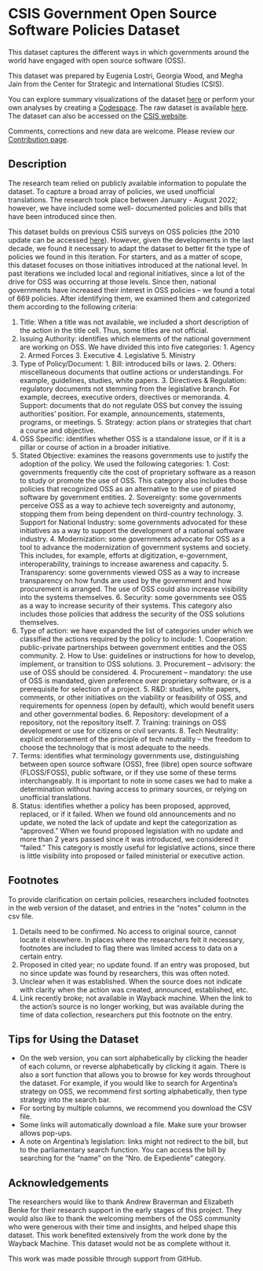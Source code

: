 
# CSIS Government Open Source Software Policies Dataset

This dataset captures the different ways in which governments around the world have engaged
with open source software (OSS).

This dataset was prepared by Eugenia Lostri, Georgia Wood, and Megha Jain from the Center for Strategic and International Studies (CSIS).

You can explore summary visualizations of the dataset [here](https://github.github.io/government-open-source-policies/) or perform your own analyses by creating a [Codespace](https://github.com/codespaces/new?hide_repo_select=true&ref=main&repo=github/government-open-source-policies). The raw dataset is available [here](https://github.com/github/government-open-source-policies/blob/main/data/OSS.Dataset.-.December.2022.v3.csv). The dataset can also be accessed on the [CSIS website](https://www.csis.org/programs/strategic-technologies-program/government-open-source-software-policies).

Comments, corrections and new data are welcome. Please review our [Contribution page](./CONTRIBUTING.md).

## Description

The research team relied on publicly available information to
populate the dataset. To capture a broad array of policies, we used unofficial translations. The
research took place between January - August 2022; however, we have included some well-
documented policies and bills that have been introduced since then.

This dataset builds on previous CSIS surveys on OSS policies (the 2010 update can be accessed
[here](https://www.csis.org/analysis/government-open-source-policies-0)). However, given the developments in the last decade, we found it necessary to adapt the
dataset to better fit the type of policies we found in this iteration. For starters, and as a matter of
scope, this dataset focuses on those initiatives introduced at the national level. In past iterations
we included local and regional initiatives, since a lot of the drive for OSS was occurring at those
levels. Since then, national governments have increased their interest in OSS policies – we found
a total of 669 policies. After identifying them, we examined them and categorized them
according to the following criteria:

1. Title: When a title was not available, we included a short description of the action in the
   title cell. Thus, some titles are not official.
2. Issuing Authority: identifies which elements of the national government are working on
   OSS. We have divided this into five categories: 1. Agency 2. Armed Forces 3. Executive 4. Legislative 5. Ministry
3. Type of Policy/Document: 1. Bill: introduced bills or laws. 2. Others: miscellaneous documents that outline actions or understandings. For
   example, guidelines, studies, white papers. 3. Directives &amp; Regulation: regulatory documents not stemming from the legislative
   branch. For example, decrees, executive orders, directives or memoranda. 4. Support: documents that do not regulate OSS but convey the issuing authorities’
   position. For example, announcements, statements, programs, or meetings. 5. Strategy: action plans or strategies that chart a course and objective.
4. OSS Specific: identifies whether OSS is a standalone issue, or if it is a pillar or course of
   action in a broader initiative.
5. Stated Objective: examines the reasons governments use to justify the adoption of the
   policy. We used the following categories: 1. Cost: governments frequently cite the cost of proprietary software as a reason to
   study or promote the use of OSS. This category also includes those policies that
   recognized OSS as an alternative to the use of pirated software by government
   entities. 2. Sovereignty: some governments perceive OSS as a way to achieve tech
   sovereignty and autonomy, stopping them from being dependent on third-country
   technology. 3. Support for National Industry: some governments advocated for these initiatives
   as a way to support the development of a national software industry. 4. Modernization: some governments advocate for OSS as a tool to advance the
   modernization of government systems and society. This includes, for example,
   efforts at digitization, e-government, interoperability, trainings to increase
   awareness and capacity. 5. Transparency: some governments viewed OSS as a way to increase transparency
   on how funds are used by the government and how procurement is arranged. The
   use of OSS could also increase visibility into the systems themselves. 6. Security: some governments see OSS as a way to increase security of their
   systems. This category also includes those policies that address the security of the
   OSS solutions themselves.
6. Type of action: we have expanded the list of categories under which we classified the
   actions required by the policy to include: 1. Cooperation: public-private partnerships between government entities and the
   OSS community. 2. How to Use: guidelines or instructions for how to develop, implement, or
   transition to OSS solutions. 3. Procurement – advisory: the use of OSS should be considered. 4. Procurement – mandatory: the use of OSS is mandated, given preference over
   proprietary software, or is a prerequisite for selection of a project. 5. R&amp;D: studies, white papers, comments, or other initiatives on the viability or
   feasibility of OSS, and requirements for openness (open by default), which would
   benefit users and other governmental bodies. 6. Repository: development of a repository, not the repository itself. 7. Training: trainings on OSS development or use for citizens or civil servants. 8. Tech Neutrality: explicit endorsement of the principle of tech neutrality – the
   freedom to choose the technology that is most adequate to the needs.
7. Terms: identifies what terminology governments use, distinguishing between open source
   software (OSS), free (libre) open source software (FLOSS/FOSS), public software, or if
   they use some of these terms interchangeably. It is important to note in some cases we
   had to make a determination without having access to primary sources, or relying on
   unofficial translations.
8. Status: identifies whether a policy has been proposed, approved, replaced, or if it failed.
   When we found old announcements and no update, we noted the lack of update and kept
   the categorization as “approved.” When we found proposed legislation with no update and more than 2 years passed since it was introduced, we considered it “failed.” This
   category is mostly useful for legislative actions, since there is little visibility into
   proposed or failed ministerial or executive action.

## Footnotes

To provide clarification on certain policies, researchers included footnotes in the web version of
the dataset, and entries in the “notes” column in the csv file.

1. Details need to be confirmed. No access to original source, cannot locate it elsewhere. In
   places where the researchers felt it necessary, footnotes are included to flag there was limited
   access to data on a certain entry.
2. Proposed in cited year; no update found. If an entry was proposed, but no since update was
   found by researchers, this was often noted.
3. Unclear when it was established. When the source does not indicate with clarity when the
   action was created, announced, established, etc.
4. Link recently broke; not available in Wayback machine. When the link to the action’s source
   is no longer working, but was available during the time of data collection, researchers put this
   footnote on the entry.

## Tips for Using the Dataset

- On the web version, you can sort alphabetically by clicking the header of each column, or
  reverse alphabetically by clicking it again. There is also a sort function that allows you to
  browse for key words throughout the dataset. For example, if you would like to search for
  Argentina’s strategy on OSS, we recommend first sorting alphabetically, then type
  strategy into the search bar.
- For sorting by multiple columns, we recommend you download the CSV file.
- Some links will automatically download a file. Make sure your browser allows pop-ups.
- A note on Argentina’s legislation: links might not redirect to the bill, but to the
  parliamentary search function. You can access the bill by searching for the “name” on the
  “Nro. de Expediente” category.

## Acknowledgements

The researchers would like to thank Andrew Braverman and Elizabeth Benke for their research
support in the early stages of this project. They would also like to thank the welcoming members
of the OSS community who were generous with their time and insights, and helped shape this
dataset.
This work benefited extensively from the work done by the Wayback Machine. This dataset
would not be as complete without it.

This work was made possible through support from GitHub.
